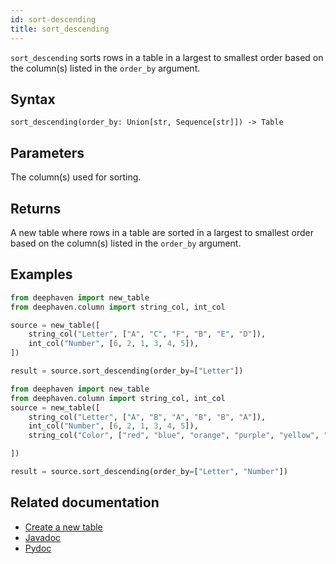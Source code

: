 ```yaml
---
id: sort-descending
title: sort_descending
---
```


`sort_descending` sorts rows in a table in a largest to smallest order based on the column(s) listed in the `order_by` argument.

## Syntax

```
sort_descending(order_by: Union[str, Sequence[str]]) -> Table
```

## Parameters

<ParamTable>
<Param name="order_by" type="Union[str, Sequence[str]]">

The column(s) used for sorting.

</Param>
</ParamTable>

## Returns

A new table where rows in a table are sorted in a largest to smallest order based on the column(s) listed in the `order_by` argument.

## Examples

```python order=source,result
from deephaven import new_table
from deephaven.column import string_col, int_col

source = new_table([
    string_col("Letter", ["A", "C", "F", "B", "E", "D"]),
    int_col("Number", [6, 2, 1, 3, 4, 5]),
])

result = source.sort_descending(order_by=["Letter"])
```

```python order=source,result
from deephaven import new_table
from deephaven.column import string_col, int_col
source = new_table([
    string_col("Letter", ["A", "B", "A", "B", "B", "A"]),
    int_col("Number", [6, 2, 1, 3, 4, 5]),
    string_col("Color", ["red", "blue", "orange", "purple", "yellow", "pink"])

])

result = source.sort_descending(order_by=["Letter", "Number"])

```

## Related documentation

- [Create a new table](../../../how-to-guides/new-table.md)
- [Javadoc](<https://deephaven.io/core/javadoc/io/deephaven/api/TableOperations.html#sortDescending(java.lang.String...)>)
- [Pydoc](https://deephaven.io/core/pydoc/code/deephaven.table.html?highlight=sort#deephaven.table.Table.sort_descending)
